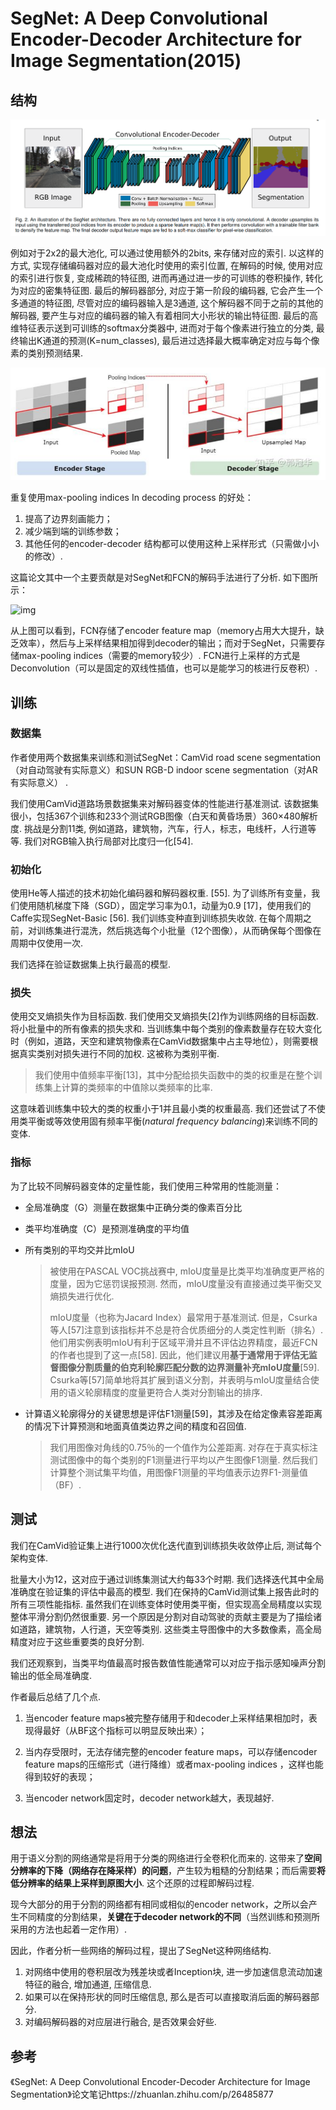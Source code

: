# SegNet: A Deep Convolutional Encoder-Decoder Architecture for Image Segmentation(2015)

## 结构

![1545042513014](assets/1545042513014.png)

例如对于2x2的最大池化, 可以通过使用额外的2bits, 来存储对应的索引. 以这样的方式, 实现存储编码器对应的最大池化时使用的索引位置, 在解码的时候, 使用对应的索引进行恢复, 变成稀疏的特征图, 进而再通过进一步的可训练的卷积操作, 转化为对应的密集特征图. 最后的解码器部分, 对应于第一阶段的编码器, 它会产生一个多通道的特征图, 尽管对应的编码器输入是3通道, 这个解码器不同于之前的其他的解码器, 要产生与对应的编码器的输入有着相同大小形状的输出特征图. 最后的高维特征表示送到可训练的softmax分类器中, 进而对于每个像素进行独立的分类, 最终输出K通道的预测(K=num_classes), 最后进过选择最大概率确定对应与每个像素的类别预测结果.

![1545051432588](assets/1545051432588.png)

重复使用max-pooling indices In decoding process 的好处：

1. 提高了边界刻画能力；
2. 减少端到端的训练参数；
3. 其他任何的encoder-decoder 结构都可以使用这种上采样形式（只需做小小的修改）.

这篇论文其中一个主要贡献是对SegNet和FCN的解码手法进行了分析. 如下图所示：

![img](https://pic4.zhimg.com/80/v2-e06bbd7cfc15fb7ef98cb6023221169f_hd.png)

从上图可以看到，FCN存储了encoder feature map（memory占用大大提升，缺乏效率），然后与上采样结果相加得到decoder的输出；而对于SegNet，只需要存储max-pooling indices（需要的memory较少）. FCN进行上采样的方式是Deconvolution（可以是固定的双线性插值，也可以是能学习的核进行反卷积）.

## 训练

### 数据集

作者使用两个数据集来训练和测试SegNet：CamVid road scene segmentation（对自动驾驶有实际意义）和SUN RGB-D indoor scene segmentation（对AR有实际意义） .

我们使用CamVid道路场景数据集来对解码器变体的性能进行基准测试. 该数据集很小，包括367个训练和233个测试RGB图像（白天和黄昏场景）360×480解析度. 挑战是分割11类, 例如道路，建筑物，汽车，行人，标志，电线杆，人行道等等. 我们对RGB输入执行局部对比度归一化[54].

### 初始化

使用He等人描述的技术初始化编码器和解码器权重. [55]. 为了训练所有变量，我们使用随机梯度下降（SGD），固定学习率为0.1，动量为0.9 [17]，使用我们的Caffe实现SegNet-Basic [56]. 我们训练变种直到训练损失收敛. 在每个周期之前，对训练集进行混洗，然后挑选每个小批量（12个图像），从而确保每个图像在周期中仅使用一次.

我们选择在验证数据集上执行最高的模型.

### 损失

使用交叉熵损失作为目标函数. 我们使用交叉熵损失[2]作为训练网络的目标函数. 将小批量中的所有像素的损失求和. 当训练集中每个类别的像素数量存在较大变化时（例如，道路，天空和建筑物像素在CamVid数据集中占主导地位），则需要根据真实类别对损失进行不同的加权. 这被称为类别平衡.

> 我们使用中值频率平衡[13]，其中分配给损失函数中的类的权重是在整个训练集上计算的类频率的中值除以类频率的比率.

这意味着训练集中较大的类的权重小于1并且最小类的权重最高. 我们还尝试了不使用类平衡或等效使用固有频率平衡(*natural frequency balancing*)来训练不同的变体.

### 指标

为了比较不同解码器变体的定量性能，我们使用三种常用的性能测量：

* 全局准确度（G）测量在数据集中正确分类的像素百分比

* 类平均准确度（C）是预测准确度的平均值

* 所有类别的平均交并比mIoU

    > 被使用在PASCAL VOC挑战赛中, mIoU度量是比类平均准确度更严格的度量，因为它惩罚误报预测. 然而，mIoU度量没有直接通过类平衡交叉熵损失进行优化.
    >
    > mIoU度量（也称为Jacard Index）最常用于基准测试. 但是，Csurka等人[57]注意到该指标并不总是符合优质细分的人类定性判断（排名）. 他们用实例表明mIoU有利于区域平滑并且不评估边界精度，最近FCN的作者也提到了这一点[58]. 因此，他们建议用**基于通常用于评估无监督图像分割质量的伯克利轮廓匹配分数的边界测量补充mIoU度量**[59]. Csurka等[57]简单地将其扩展到语义分割，并表明与mIoU度量结合使用的语义轮廓精度的度量更符合人类对分割输出的排序.

* 计算语义轮廓得分的关键思想是评估F1测量[59]，其涉及在给定像素容差距离的情况下计算预测和地面真值类边界之间的精度和召回值.

    > 我们用图像对角线的0.75％的一个值作为公差距离. 对存在于真实标注测试图像中的每个类别的F1测量进行平均以产生图像F1测量. 然后我们计算整个测试集平均值，用图像F1测量的平均值表示边界F1-测量值（BF）.

## 测试

我们在CamVid验证集上进行1000次优化迭代直到训练损失收敛停止后, 测试每个架构变体.

批量大小为12，这对应于通过训练集测试大约每33个时期. 我们选择迭代其中全局准确度在验证集的评估中最高的模型. 我们在保持的CamVid测试集上报告此时的所有三项性能指标. 虽然我们在训练变体时使用类平衡，但实现高全局精度以实现整体平滑分割仍然很重要. 另一个原因是分割对自动驾驶的贡献主要是为了描绘诸如道路，建筑物，人行道，天空等类别. 这些类主导图像中的大多数像素，高全局精度对应于这些重要类的良好分割.

我们还观察到，当类平均值最高时报告数值性能通常可以对应于指示感知噪声分割输出的低全局准确度.

作者最后总结了几个点.

1. 当encoder feature maps被完整存储用于和decoder上采样结果相加时，表现得最好（从BF这个指标可以明显反映出来）；

2. 当内存受限时，无法存储完整的encoder feature maps，可以存储encoder feature maps的压缩形式（进行降维）或者max-pooling indices ，这样也能得到较好的表现；
3. 当encoder network固定时，decoder network越大，表现越好.

## 想法

用于语义分割的网络通常是将用于分类的网络进行全卷积化而来的. 这带来了**空间分辨率的下降（网络存在降采样）的问题**，产生较为粗糙的分割结果；而后需要**将低分辨率的结果上采样到原图大小**. 这个还原的过程即解码过程.

现今大部分的用于分割的网络都有相同或相似的encoder network，之所以会产生不同精度的分割结果，**关键在于decoder network的不同**（当然训练和预测所采用的方法也起着一定作用）.

因此，作者分析一些网络的解码过程，提出了SegNet这种网络结构.

1. 对网络中使用的卷积层改为残差块或者Inception块, 进一步加速信息流动加速特征的融合, 增加通道, 压缩信息.
2. 如果可以在保持形状的同时压缩信息, 那么是否可以直接取消后面的解码器部分.
3. 对编码解码器的对应层进行融合, 是否效果会好些.

## 参考

《SegNet: A Deep Convolutional Encoder-Decoder Architecture for Image Segmentation》论文笔记https://zhuanlan.zhihu.com/p/26485877
